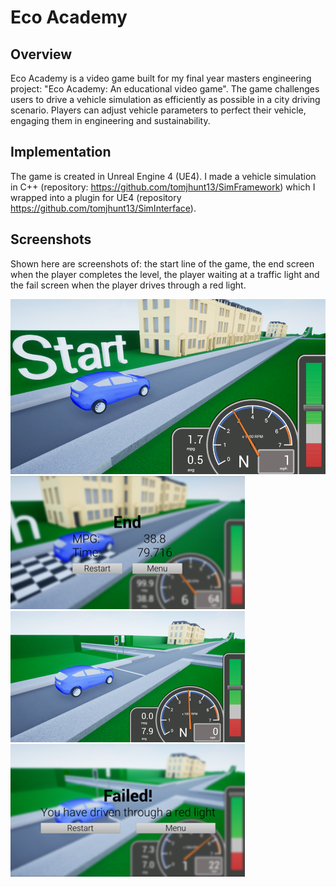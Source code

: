 # Eco Academy

## Overview
Eco Academy is a video game built for my final year masters engineering project: "Eco Academy: An educational video game". The game challenges users to drive a vehicle simulation as efficiently as possible in a city driving scenario. Players can adjust vehicle parameters to perfect their vehicle, engaging them in engineering and sustainability.

## Implementation
The game is created in Unreal Engine 4 (UE4). I made a vehicle simulation in C++ (repository: https://github.com/tomjhunt13/SimFramework) which I wrapped into a plugin for UE4 (repository https://github.com/tomjhunt13/SimInterface).

## Screenshots
Shown here are screenshots of: the start line of the game, the end screen when the player completes the level, the player waiting at a traffic light and the fail screen when the player drives through a red light.  

![image](Resources/GameScreenshot.png)
![image](Resources/EndScreenshot.png)
![image](Resources/TraffiicLightScreenshot.png)
![image](Resources/FailedScreenshot.png)

